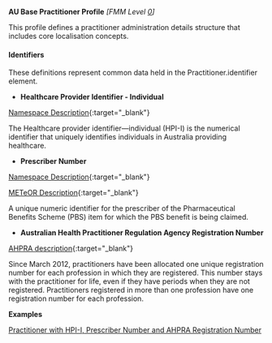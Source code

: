 **AU Base Practitioner Profile** *[FMM Level [0](guidance.html)]*

This profile defines a practitioner administration details structure that includes core localisation concepts.

#### Identifiers

These definitions represent common data held in the Practitioner.identifier element.

* __Healthcare Provider Identifier - Individual__

[Namespace Description](http://ns.electronichealth.net.au/id/hi/hpii/1.0/index.html){:target="_blank"}

The Healthcare provider identifier—individual (HPI-I) is the numerical identifier that uniquely identifies individuals in Australia providing healthcare.

* __Prescriber Number__ 

[Namespace Description](http://ns.electronichealth.net.au/id/medicare-prescriber-number/index.html){:target="_blank"}

[METeOR Description](http://meteor.aihw.gov.au/content/index.phtml/itemId/600762){:target="_blank"}

A unique numeric identifier for the prescriber of the Pharmaceutical Benefits Scheme (PBS) item for which the PBS benefit is being claimed.

* __Australian Health Practitioner Regulation Agency Registration Number__

[AHPRA description](https://www.ahpra.gov.au/Support/Glossary.aspx#Registration%20Number){:target="_blank"}

Since March 2012, practitioners have been allocated one unique registration number for each profession in which they are registered. This number stays with the practitioner for life, even if they have periods when they are not registered. Practitioners registered in more than one profession have one registration number for each profession.

**Examples**

[Practitioner with HPI-I, Prescriber Number and AHPRA Registration Number](Practitioner-example0.html)

